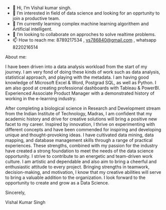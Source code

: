 - 👋 Hi, I’m Vishal kumar singh.
- 👀 I’m interested in field of data science and looking for an opprtunity to join a productive team.
- 🌱 I’m currently learning complex machine learning algorithem and Artificial intelligent.
- 💞️ I’m looking to collaborate on approches to solve realtime problems.
- 📫 How to reach me: 8789217534 , vs786840@gmail.com , whatsapp 8220216514

About me:

I have been driven into a data analysis workload from the start of my journey. I am very fond of doing these kinds of work such as data analysis, statistical approach, and playing with the metadata. I am having good knowledge of Microsoft Excel & Word, Postgrad SQL, as well as Python. I am also good at creating professional dashboards with Tableau & PowerBI. Experienced Associate Product Manager with a demonstrated history of working in the e-learning industry.

After completing a biological science in Research and Development stream from the Indian Institute of Technology, Madras, I am confident that my academic history and drive for creative solutions will bring a positive new facet to my career.
Inspired by innovation, I thrive on experimenting with different concepts and have been commended for inspiring and developing unique and thought-provoking ideas. I have cultivated data mining, data mapping, and database management skills through a range of practical experiences. These strengths, combined with my passion for the industry have created a strong foundation to meet the needs of the data science opportunity. I strive to contribute to an energetic and team-driven work culture.
I am artistic and dependable and also aim to bring a cheerful and enthusiastic attitude to every project. Bringing strengths in teamwork, decision-making, and motivation, I know that my creative abilities will serve to bring a valuable addition to the organization. I look forward to the opportunity to create and grow as a Data Science.


Sincerely,


Vishal Kumar Singh
<!---
bs15b032/bs15b032 is a ✨ special ✨ repository because its `README.md` (this file) appears on your GitHub profile.
You can click the Preview link to take a look at your changes.
--->
